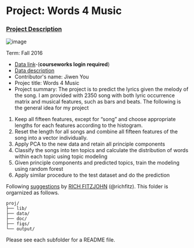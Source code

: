# Project: Words 4 Music

### [Project Description](doc/Project4_desc.md)

![image](http://cdn.newsapi.com.au/image/v1/f7131c018870330120dbe4b73bb7695c?width=650)

Term: Fall 2016

+ [Data link](https://courseworks2.columbia.edu/courses/11849/files/folder/Project_Files?preview=763391)-(**courseworks login required**)
+ [Data description](doc/readme.html)
+ Contributor's name: Jiwen You
+ Projec title: Words 4 Music
+ Project summary: The project is to predict the lyrics given the melody of the song. I am provided with 2350 song with both lyric occurrence matrix and musical features, such as bars and beats. The following is the general idea for my project

1. Keep all fifteen features, except for “song” and choose appropriate lengths for each features according to the histogram.
2. Reset the length for all songs and combine all fifteen features of the song into a vector individually.
3. Apply PCA to the new data and retain all principle components
4. Classify the songs into ten topics and calculate the distribution of words within each topic using topic modeling
5. Given principle components and predicted topics, train the modeling using random forest
6. Apply similar procedure to the test dataset and do the prediction

	
Following [suggestions](http://nicercode.github.io/blog/2013-04-05-projects/) by [RICH FITZJOHN](http://nicercode.github.io/about/#Team) (@richfitz). This folder is orgarnized as follows.

```
proj/
├── lib/
├── data/
├── doc/
├── figs/
└── output/
```

Please see each subfolder for a README file.
